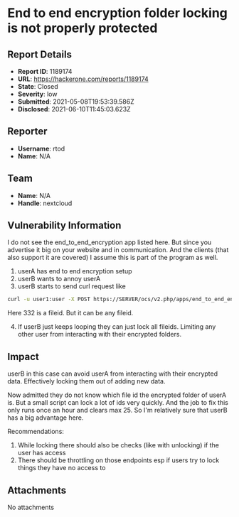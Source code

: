 # End to end encryption folder locking is not properly protected

## Report Details
- **Report ID**: 1189174
- **URL**: https://hackerone.com/reports/1189174
- **State**: Closed
- **Severity**: low
- **Submitted**: 2021-05-08T19:53:39.586Z
- **Disclosed**: 2021-06-10T11:45:03.623Z

## Reporter
- **Username**: rtod
- **Name**: N/A

## Team
- **Name**: N/A
- **Handle**: nextcloud

## Vulnerability Information
I do not see the end_to_end_encryption app listed here. But since you advertise it big on your website and in communication. And the clients (that also support it are covered) I assume this is part of the program as well.

1. userA has end to end encryption setup
2. userB wants to annoy userA
3. userB starts to send curl request like

```bash
curl -u user1:user -X POST https://SERVER/ocs/v2.php/apps/end_to_end_encryption/api/v1/lock/332 -X POST  -H 'OCS-APIREQUEST: true' -H 'user-agent: Mozilla/5.0 (Android) Nextcloud-android/3.13.1'
```

Here 332 is a fileid. But it can be any fileid.

4. If userB just keeps looping they can just lock all fileids. Limiting any other user from interacting with their encrypted folders.

## Impact

userB in this case can avoid userA from interacting with their encrypted data. Effectively locking them out of adding new data.

Now admitted they do not know which file id the encrypted folder of userA is. But a small script can lock a lot of ids very quickly. And the job to fix this only runs once an hour and clears max 25. So I'm relatively sure that userB has a big advantage here.

Recommendations:

1. While locking there should also be checks (like with unlocking) if the user has access
2. There should be throttling on those endpoints esp if users try to lock things they have no access to

## Attachments
No attachments
